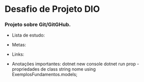 # Desafio de Projeto DIO



### Projeto sobre Git/GitGHub.


- Lista de estudo:


- Metas:


- Links:


- Anotações importantes:
dotnet new console
dotnet run
prop -propriedades de class
string nome
using ExemplosFundamentos.models;


